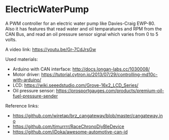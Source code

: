 # ElectricWaterPump

A PWM controller for an electric water pump like Davies-Craig EWP-80.
Also it has features that read water and oil temparatures and RPM from the CAN Bus, and read an oil pressure sensor signal which varies from 0 to 5 volts.

A video link:
https://youtu.be/Gr-7CdJrsGw

Used materials:
- Arduino with CAN interface: http://docs.longan-labs.cc/1030008/
- Motor driver: https://tutorial.cytron.io/2013/07/29/controlling-md10c-with-arduino/
- LCD: https://wiki.seeedstudio.com/Grove-16x2_LCD_Series/
- Oil pressure sensor: https://prosportgauges.com/products/premium-oil-fuel-pressure-sender

Reference links:
- https://github.com/wiretap/brz_cangateway/blob/master/cangateway.ino
- https://github.com/timurrrr/RaceChronoDiyBleDevice
- https://github.com/iDoka/awesome-automotive-can-id

